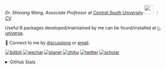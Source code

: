 
<p><em>Dr. Shixiang Wang, Associate Professor at <a href="https://en.csu.edu.cn/">Central South University</a> <img src="https://media.giphy.com/media/WUlplcMpOCEmTGBtBW/giphy.gif" width="30">  ｜ <a href="https://shixiangwang.github.io/cv-shixiang/">CV</a>
</em></p>

Useful R packages developed/maintained by me can be found/installed at [r-universe](https://shixiangwang.r-universe.dev/).

💬 Connect to me by
[discussions](https://github.com/ShixiangWang/self-study/discussions) or [email](mailto:shixiang1994wang@gmail.com). 

[![bilibili](https://img.shields.io/badge/王诗翔-B站-yellow)](https://space.bilibili.com/11553374) [![wechat](https://img.shields.io/badge/王诗翔-微信公众号-important)](https://shixiangwang.github.io/home/logo/qrcode.jpg) [![planet](https://img.shields.io/badge/王诗翔-知识星球-blueviolet)](https://t.zsxq.com/rBqbIei)  [![zhihu](https://img.shields.io/badge/王诗翔-知乎-blue)](https://www.zhihu.com/people/shixiangwang) [![twitter](https://img.shields.io/badge/WangShxiang-twitter-ff69b4)](https://twitter.com/WangShxiang) [![scholar](https://img.shields.io/badge/ShixiangWang-Scholar-00ffff)](https://scholar.google.com/citations?user=FvNp0NkAAAAJ) 

<details>
 
<summary>GitHub Stats</summary>


<!--START_SECTION:waka-->
**🐱 My GitHub Data** 

> 📦 5.0 MB Used in GitHub's Storage 
 > 
> 🏆 365 Contributions in the Year 2025
 > 
> 🚫 Not Opted to Hire
 > 
> 📜 99 Public Repositories 
 > 
> 🔑 30 Private Repositories 
 > 
**I'm an Early 🐤** 

```text
🌞 Morning                2276 commits        ████░░░░░░░░░░░░░░░░░░░░░   16.71 % 
🌆 Daytime                5813 commits        ███████████░░░░░░░░░░░░░░   42.68 % 
🌃 Evening                4596 commits        ████████░░░░░░░░░░░░░░░░░   33.75 % 
🌙 Night                  934 commits         ██░░░░░░░░░░░░░░░░░░░░░░░   06.86 % 
```
📅 **I'm Most Productive on Tuesday** 

```text
Monday                   2153 commits        ████░░░░░░░░░░░░░░░░░░░░░   15.81 % 
Tuesday                  2509 commits        █████░░░░░░░░░░░░░░░░░░░░   18.42 % 
Wednesday                2281 commits        ████░░░░░░░░░░░░░░░░░░░░░   16.75 % 
Thursday                 2169 commits        ████░░░░░░░░░░░░░░░░░░░░░   15.93 % 
Friday                   2077 commits        ████░░░░░░░░░░░░░░░░░░░░░   15.25 % 
Saturday                 1042 commits        ██░░░░░░░░░░░░░░░░░░░░░░░   07.65 % 
Sunday                   1388 commits        ███░░░░░░░░░░░░░░░░░░░░░░   10.19 % 
```


**I Mostly Code in R** 

```text
R                        86 repos            ██████████████░░░░░░░░░░░   55.13 % 
HTML                     24 repos            ████░░░░░░░░░░░░░░░░░░░░░   15.38 % 
JavaScript               9 repos             █░░░░░░░░░░░░░░░░░░░░░░░░   05.77 % 
Python                   7 repos             █░░░░░░░░░░░░░░░░░░░░░░░░   04.49 % 
Jupyter Notebook         5 repos             █░░░░░░░░░░░░░░░░░░░░░░░░   03.21 % 
```




 Last Updated on 02/06/2025 18:56:38 UTC
<!--END_SECTION:waka-->

> These Readme stats are generated using github action [awesome-readme-stats](https://github.com/anmol098/waka-readme-stats)

-----

**NOTE: Top languages does not indicate my skill level or anything like that. It is just a metric of which languages have been hosted by me on GitHub based on the usage across repositories.**

</details>

